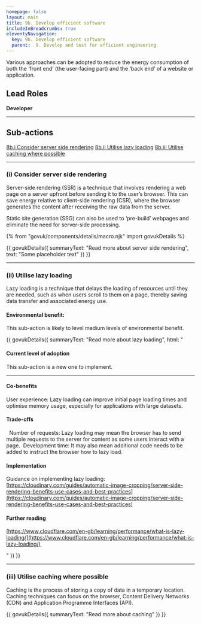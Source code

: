 ```yaml
---
homepage: false
layout: main
title: 9b. Develop efficient software
includeInBreadcrumbs: true
eleventyNavigation:
  key: 9b. Develop efficient software
  parent:  9. Develop and test for efficient engineering
---
```


Various approaches can be adopted to reduce the energy consumption of both the ‘front end’ (the user-facing part) and the ‘back end’ of a website or application.

## Lead Roles

<p class="govuk-body"><strong class="govuk-tag">
  Developer
</strong></p>

* * *

## Sub-actions

[8b.i Consider server side rendering](#(i)-consider-server-side-rendering)
[8b.ii Utilise lazy loading](#(ii)-utilise-lazy-loading)
[8b.iii Utilise caching where possible](#(iii)-utilise-caching-where-possible)

* * *

###  (i) Consider server side rendering

Server-side rendering (SSR) is a technique that involves rendering a web page on a server upfront before sending it to the user’s browser. This can save energy relative to client-side rendering (CSR), where the browser generates the content after receiving the raw data from the server.

Static site generation (SSG) can also be used to ‘pre-build’ webpages and eliminate the need for server-side processing.

{% from "govuk/components/details/macro.njk" import govukDetails %}

{{ govukDetails({
  summaryText: "Read more about server side rendering",
  text: "Some placeholder text"
}) }}
* * *

###  (ii) Utilise lazy loading

Lazy loading is a technique that delays the loading of resources until they are needed, such as when users scroll to them on a page, thereby saving data transfer and associated energy use. 

#### Environmental benefit: 
This sub-action is likely to level medium levels of environmental benefit.

{{ govukDetails({
  summaryText: "Read more about lazy loading",
  html: "

#### Current level of adoption

This sub-action is a new one to implement.  

***
  
#### Co-benefits

User experience: Lazy loading can improve initial page loading times and optimise memory usage, especially for applications with large datasets. 

#### Trade-offs
 
Number of requests: Lazy loading may mean the browser has to send multiple requests to the server for content as some users interact with a page. 
Development time: It may also mean additional code needs to be added to instruct the browser how to lazy load. 

#### Implementation

Guidance on implementing lazy loading:
[https://cloudinary.com/guides/automatic-image-cropping/server-side-rendering-benefits-use-cases-and-best-practices](https://cloudinary.com/guides/automatic-image-cropping/server-side-rendering-benefits-use-cases-and-best-practices)

#### Further reading 

[https://www.cloudflare.com/en-gb/learning/performance/what-is-lazy-loading/](https://www.cloudflare.com/en-gb/learning/performance/what-is-lazy-loading/)

"
}) }}

* * *

### (iii) Utilise caching where possible

Caching is the process of storing a copy of data in a temporary location. Caching techniques can focus on the browser, Content Delivery Networks (CDN) and Application Programme Interfaces (API).

{{ govukDetails({
  summaryText: "Read more about caching"
}) }}